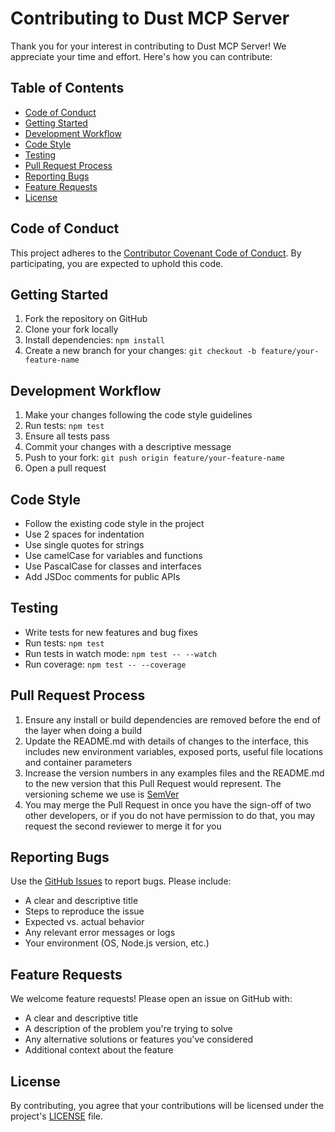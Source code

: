# Contributing to Dust MCP Server

Thank you for your interest in contributing to Dust MCP Server! We appreciate your time and effort. Here's how you can contribute:

## Table of Contents

- [Code of Conduct](#code-of-conduct)
- [Getting Started](#getting-started)
- [Development Workflow](#development-workflow)
- [Code Style](#code-style)
- [Testing](#testing)
- [Pull Request Process](#pull-request-process)
- [Reporting Bugs](#reporting-bugs)
- [Feature Requests](#feature-requests)
- [License](#license)

## Code of Conduct

This project adheres to the [Contributor Covenant Code of Conduct](CODE_OF_CONDUCT.md). By participating, you are expected to uphold this code.

## Getting Started

1. Fork the repository on GitHub
2. Clone your fork locally
3. Install dependencies: `npm install`
4. Create a new branch for your changes: `git checkout -b feature/your-feature-name`

## Development Workflow

1. Make your changes following the code style guidelines
2. Run tests: `npm test`
3. Ensure all tests pass
4. Commit your changes with a descriptive message
5. Push to your fork: `git push origin feature/your-feature-name`
6. Open a pull request

## Code Style

- Follow the existing code style in the project
- Use 2 spaces for indentation
- Use single quotes for strings
- Use camelCase for variables and functions
- Use PascalCase for classes and interfaces
- Add JSDoc comments for public APIs

## Testing

- Write tests for new features and bug fixes
- Run tests: `npm test`
- Run tests in watch mode: `npm test -- --watch`
- Run coverage: `npm test -- --coverage`

## Pull Request Process

1. Ensure any install or build dependencies are removed before the end of the layer when doing a build
2. Update the README.md with details of changes to the interface, this includes new environment variables, exposed ports, useful file locations and container parameters
3. Increase the version numbers in any examples files and the README.md to the new version that this Pull Request would represent. The versioning scheme we use is [SemVer](http://semver.org/)
4. You may merge the Pull Request in once you have the sign-off of two other developers, or if you do not have permission to do that, you may request the second reviewer to merge it for you

## Reporting Bugs

Use the [GitHub Issues](https://github.com/Ma3u/dust-mcp-server/issues) to report bugs. Please include:

- A clear and descriptive title
- Steps to reproduce the issue
- Expected vs. actual behavior
- Any relevant error messages or logs
- Your environment (OS, Node.js version, etc.)

## Feature Requests

We welcome feature requests! Please open an issue on GitHub with:

- A clear and descriptive title
- A description of the problem you're trying to solve
- Any alternative solutions or features you've considered
- Additional context about the feature

## License

By contributing, you agree that your contributions will be licensed under the project's [LICENSE](LICENSE) file.
